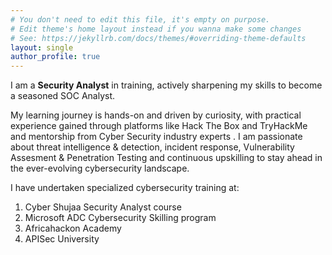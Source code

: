 ```yaml
---
# You don't need to edit this file, it's empty on purpose.
# Edit theme's home layout instead if you wanna make some changes
# See: https://jekyllrb.com/docs/themes/#overriding-theme-defaults
layout: single
author_profile: true
---
```

I am a **Security Analyst** in training, actively sharpening my skills to become a seasoned SOC Analyst. 

My learning journey is hands-on and driven by curiosity, with practical experience gained through platforms like Hack The Box and 
TryHackMe and mentorship from Cyber Security industry experts . I am passionate about threat intelligence & detection, incident response, Vulnerability Assesment & Penetration Testing and continuous upskilling to stay ahead in the ever-evolving cybersecurity landscape.

I have undertaken specialized cybersecurity training at:
1. Cyber Shujaa Security Analyst course
2. Microsoft ADC Cybersecurity Skilling program
3. Africahackon Academy
4. APISec University
